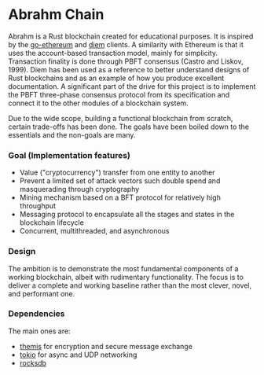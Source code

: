 # Abrahm Chain
Abrahm is a Rust blockchain created for educational purposes. It is inspired by the [go-ethereum](https://github.com/ethereum/go-ethereum) and [diem](https://github.com/diem/diem) clients. A similarity with Ethereum is that it uses the account-based transaction model, mainly for simplicity. Transaction finality is done through PBFT consensus (Castro and Liskov, 1999). Diem has been used as a reference to better understand designs of Rust blockchains and as an example of how you produce excellent documentation. A significant part of the drive for this project is to implement the PBFT three-phase consensus protocol from its specification and connect it to the other modules of a blockchain system.

Due to the wide scope, building a functional blockchain from scratch, certain trade-offs has been done. The goals have been boiled down to the essentials and the non-goals are many.

### Goal (Implementation features)
* Value ("cryptocurrency") transfer from one entity to another
* Prevent a limited set of attack vectors such double spend and masquerading through cryptography
* Mining mechanism based on a BFT protocol for relatively high throughput
* Messaging protocol to encapsulate all the stages and states in the blockchain lifecycle
* Concurrent, multithreaded, and asynchronous

### Design
The ambition is to demonstrate the most fundamental components of a working blockchain, albeit with rudimentary functionality. The focus is to deliver a complete and working baseline rather than the most clever, novel, and performant one.

### Dependencies
The main ones are:
* [themis](https://www.cossacklabs.com/themis/) for encryption and secure message exchange
* [tokio](https://github.com/tokio-rs/tokio) for async and UDP networking
* [rocksdb](https://rocksdb.org/)
